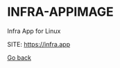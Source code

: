 # INFRA-APPIMAGE
 
 Infra App for Linux
 
 SITE: https://infra.app

 [Go back](https://portable-linux-apps.github.io/apps.html)
